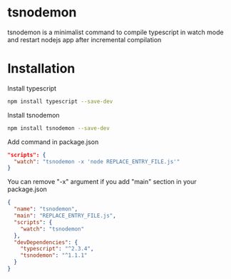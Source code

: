 # tsnodemon

tsnodemon is a minimalist command to compile typescript in watch mode and restart nodejs app after incremental compilation

# Installation

Install typescript

```sh
npm install typescript --save-dev
```

Install tsnodemon

```sh
npm install tsnodemon --save-dev
```

Add command in package.json

```json
"scripts": {
  "watch": "tsnodemon -x 'node REPLACE_ENTRY_FILE.js'"
}
```

You can remove "-x" argument if you add "main" section in your package.json

```json
{
  "name": "tsnodemon",
  "main": "REPLACE_ENTRY_FILE.js",
  "scripts": {
    "watch": "tsnodemon"
  },
  "devDependencies": {
    "typescript": "^2.3.4",
    "tsnodemon": "^1.1.1"
  }
}
```